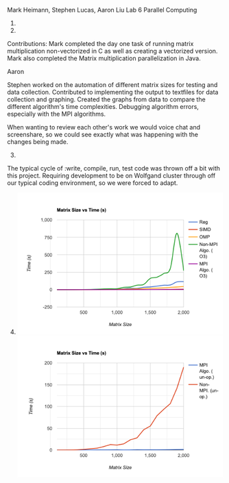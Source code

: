 Mark Heimann, Stephen Lucas, Aaron Liu
Lab 6 Parallel Computing

1.

2.
Contributions:
Mark completed the day one task of running matrix multiplication non-vectorized in C as well as creating a vectorized version.
Mark also completed the Matrix multiplication parallelization in Java.

Aaron

Stephen worked on the automation of different matrix sizes for testing and data collection. Contributed to implementing the output to textfiles for data collection and graphing. Created the graphs from data to compare the different algorithm's time complexities. Debugging algorithm errors, especially with the MPI algorithms.

When wanting to review each other's work we would voice chat and screenshare, so we could see exactly what was happening with the changes being made.

3.
The typical cycle of :write, compile, run, test code was thrown off a bit with this project.  Requiring development to be on Wolfgand cluster through off our
typical coding environment, so we were forced to adapt.

4. ![Graph 1](Graphs1.png)
   ![Graph 2](Graphs2.png)
